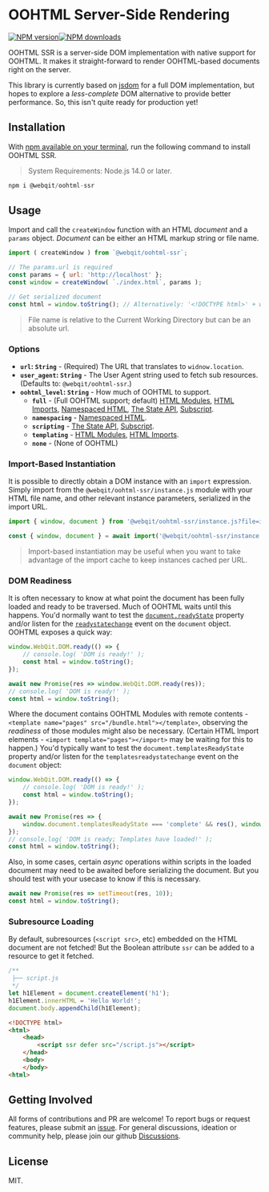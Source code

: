 # OOHTML Server-Side Rendering

<!-- BADGES/ -->

<span class="badge-npmversion"><a href="https://npmjs.org/package/@webqit/oohtml-ssr" title="View this project on NPM"><img src="https://img.shields.io/npm/v/@webqit/oohtml-ssr.svg" alt="NPM version" /></a></span><span class="badge-npmdownloads"><a href="https://npmjs.org/package/@webqit/oohtml-ssr" title="View this project on NPM"><img src="https://img.shields.io/npm/dm/@webqit/oohtml-ssr.svg" alt="NPM downloads" /></a></span>

<!-- /BADGES -->

OOHTML SSR is a server-side DOM implementation with native support for OOHTML. It makes it straight-forward to render OOHTML-based documents right on the server.

This library is currently based on [jsdom](https://github.com/jsdom/jsdom) for a full DOM implementation, but hopes to explore a *less-complete* DOM alternative to provide better performance. So, this isn't quite ready for production yet!

## Installation

With [npm available on your terminal](https://docs.npmjs.com/downloading-and-installing-node-js-and-npm), run the following command to install OOHTML SSR.

> System Requirements: Node.js 14.0 or later.

```js
npm i @webqit/oohtml-ssr
```

## Usage

Import and call the `createWindow` function with an HTML *document* and a `params` object. *Document* can be either an HTML markup string or file name.

```js
import ( createWindow ) from `@webqit/oohtml-ssr`;

// The params.url is required
const params = { url: 'http://localhost' };
const window = createWindow( `./index.html`, params );

// Get serialized document
const html = window.toString(); // Alternatively: '<!DOCTYPE html>' + window.document.documentElement.outerHTML
```

> File name is relative to the Current Working Directory but can be an absolute url.

### Options

+ **`url`: `String`** - (Required) The URL that translates to `widnow.location`.
+ **`user_agent`: `String`** - The User Agent string used to fetch sub resources. (Defaults to: `@webqit/oohtml-ssr`.)
+ **`oohtml_level`: `String`** - How much of OOHTML to support.
    + **`full`** - (Full OOHTML support; default) [HTML Modules](https://github.com/webqit/oohtml#html-modules), [HTML Imports](https://github.com/webqit/oohtml#html-imports), [Namespaced HTML](https://github.com/webqit/oohtml#namespaced-html), [The State API](https://github.com/webqit/oohtml#the-state-api), [Subscript](https://github.com/webqit/oohtml#subscript).
    + **`namespacing`** - [Namespaced HTML](https://github.com/webqit/oohtml#namespaced-html).
    + **`scripting`** - [The State API](https://github.com/webqit/oohtml#the-state-api), [Subscript](https://github.com/webqit/oohtml#subscript).
    + **`templating`** - [HTML Modules](https://github.com/webqit/oohtml#html-modules), [HTML Imports](https://github.com/webqit/oohtml#html-imports).
    + **`none`** - (None of OOHTML)

### Import-Based Instantiation

It is possible to directly obtain a DOM instance with an `import` expression. Simply import from the `@webqit/oohtml-ssr/instance.js` module with your HTML file name, and other relevant instance parameters, serialized in the import URL.

```js
import { window, document } from '@webqit/oohtml-ssr/instance.js?file=index.html&url=http://localhost';
```

```js
const { window, document } = await import('@webqit/oohtml-ssr/instance.js?file=index.html&url=http://localhost');
```

> Import-based instantiation may be useful when you want to take advantage of the import cache to keep instances cached per URL.

### DOM Readiness

It is often necessary to know at what point the document has been fully loaded and ready to be traversed. Much of OOHTML waits until this happens. You'd normally want to test the [`document.readyState`](https://developer.mozilla.org/en-US/docs/Web/API/Document/readyState) property and/or listen for the [`readystatechange`](https://developer.mozilla.org/en-US/docs/Web/API/Document/readystatechange_event) event on the `document` object. OOHTML exposes a quick way:

```js
window.WebQit.DOM.ready(() => {
    // console.log( 'DOM is ready!' );
    const html = window.toString();
});
```

```js
await new Promise(res => window.WebQit.DOM.ready(res));
// console.log( 'DOM is ready!' );
const html = window.toString();
```

Where the document contains OOHTML Modules with remote contents - `<template name="pages" src="/bundle.html"></template>`, observing the *readiness* of those modules might also be necessary. (Certain HTML Import elements - `<import template="pages"></import>` may be waiting for this to happen.) You'd typically want to test the `document.templatesReadyState` property and/or listen for the `templatesreadystatechange` event on the `document` object:

```js
window.WebQit.DOM.ready(() => {
    // console.log( 'DOM is ready!' );
    const html = window.toString();
});
```

```js
await new Promise(res => {
    window.document.templatesReadyState === 'complete' && res(), window.document.addEventListener('templatesreadystatechange', res);
});
// console.log( 'DOM is ready; Templates have loaded!' );
const html = window.toString();
```

Also, in some cases, certain *async* operations within scripts in the loaded document may need to be awaited before serializing the document. But you should test with your usecase to know if this is necessary.

```js
await new Promise(res => setTimeout(res, 10));
const html = window.toString();
```

### Subresource Loading

By default, subresources (`<script src>`, etc) embedded on the HTML document are not fetched! But the Boolean attribute `ssr` can be added to a resource to get it fetched.

```js
/**
 ├── script.js
 */
let h1Element = document.createElement('h1');
h1Element.innerHTML = 'Hello World!';
document.body.appendChild(h1Element);
```

```html
<!DOCTYPE html>
<html>
    <head>
        <script ssr defer src="/script.js"></script>
    </head>
    <body>
    </body>
<html>
```

## Getting Involved

All forms of contributions and PR are welcome! To report bugs or request features, please submit an [issue](https://github.com/webqit/oohtml-ssr/issues). For general discussions, ideation or community help, please join our github [Discussions](https://github.com/webqit/oohtml-ssr/discussions).

## License

MIT.
